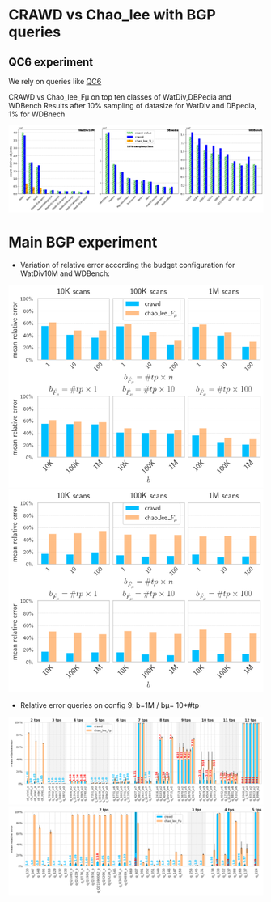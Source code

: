# CRAWD vs Chao_lee  with BGP queries 

## QC6 experiment 

We rely on queries like [QC6](/count-distinct-watdiv/queries/VOID/c6_pc10.sparql)

CRAWD vs Chao_lee_Fµ on top ten classes of WatDiv,DBPedia and WDBench
Results after 10% sampling of datasize for WatDiv and DBpedia, 1% for WDBnech

![WC6_o](/plots_paper/aggregate_top_10.png)

# Main BGP experiment

* Variation of relative error according the budget configuration for WatDiv10M and WDBench:

![wagg2](/plots_paper/watdiv_agg_2.png)
![wdagg](/plots_paper/wdbench_agg_2.png)

* Relative error queries on config 9: b=1M / bµ= 10*#tp

![wperq](/plots_paper/watdiv_per_query.png)
![wdperq](/plots_paper/wdbench_per_query.png)

